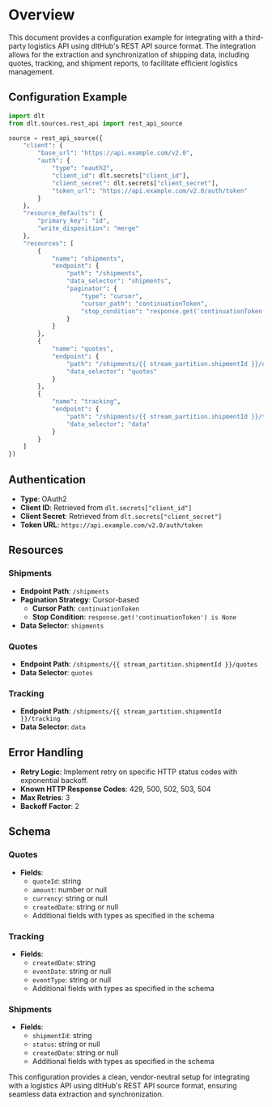 # Overview

This document provides a configuration example for integrating with a third-party logistics API using dltHub's REST API source format. The integration allows for the extraction and synchronization of shipping data, including quotes, tracking, and shipment reports, to facilitate efficient logistics management.

## Configuration Example

```python
import dlt
from dlt.sources.rest_api import rest_api_source

source = rest_api_source({
    "client": {
        "base_url": "https://api.example.com/v2.0",
        "auth": {
            "type": "oauth2",
            "client_id": dlt.secrets["client_id"],
            "client_secret": dlt.secrets["client_secret"],
            "token_url": "https://api.example.com/v2.0/auth/token"
        }
    },
    "resource_defaults": {
        "primary_key": "id",
        "write_disposition": "merge"
    },
    "resources": [
        {
            "name": "shipments",
            "endpoint": {
                "path": "/shipments",
                "data_selector": "shipments",
                "paginator": {
                    "type": "cursor",
                    "cursor_path": "continuationToken",
                    "stop_condition": "response.get('continuationToken') is None"
                }
            }
        },
        {
            "name": "quotes",
            "endpoint": {
                "path": "/shipments/{{ stream_partition.shipmentId }}/quotes",
                "data_selector": "quotes"
            }
        },
        {
            "name": "tracking",
            "endpoint": {
                "path": "/shipments/{{ stream_partition.shipmentId }}/tracking",
                "data_selector": "data"
            }
        }
    ]
})
```

## Authentication

- **Type**: OAuth2
- **Client ID**: Retrieved from `dlt.secrets["client_id"]`
- **Client Secret**: Retrieved from `dlt.secrets["client_secret"]`
- **Token URL**: `https://api.example.com/v2.0/auth/token`

## Resources

### Shipments
- **Endpoint Path**: `/shipments`
- **Pagination Strategy**: Cursor-based
  - **Cursor Path**: `continuationToken`
  - **Stop Condition**: `response.get('continuationToken') is None`
- **Data Selector**: `shipments`

### Quotes
- **Endpoint Path**: `/shipments/{{ stream_partition.shipmentId }}/quotes`
- **Data Selector**: `quotes`

### Tracking
- **Endpoint Path**: `/shipments/{{ stream_partition.shipmentId }}/tracking`
- **Data Selector**: `data`

## Error Handling

- **Retry Logic**: Implement retry on specific HTTP status codes with exponential backoff.
- **Known HTTP Response Codes**: 429, 500, 502, 503, 504
- **Max Retries**: 3
- **Backoff Factor**: 2

## Schema

### Quotes
- **Fields**:
  - `quoteId`: string
  - `amount`: number or null
  - `currency`: string or null
  - `createdDate`: string or null
  - Additional fields with types as specified in the schema

### Tracking
- **Fields**:
  - `createdDate`: string
  - `eventDate`: string or null
  - `eventType`: string or null
  - Additional fields with types as specified in the schema

### Shipments
- **Fields**:
  - `shipmentId`: string
  - `status`: string or null
  - `createdDate`: string or null
  - Additional fields with types as specified in the schema

This configuration provides a clean, vendor-neutral setup for integrating with a logistics API using dltHub's REST API source format, ensuring seamless data extraction and synchronization.